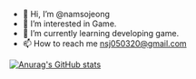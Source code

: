 - 👋 Hi, I’m @namsojeong
- 👀 I’m interested in Game.
- 🌱 I’m currently learning developing game.
- 📫 How to reach me nsj050320@gmail.com

[![Anurag's GitHub stats](https://github-readme-stats.vercel.app/api?username=namsojeong)](https://github.com/anuraghazra/github-readme-stats)


<!---
✨ HELLO ✨ 
--->
